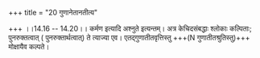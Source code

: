 +++
title = "20 गुणानेतानतीत्य"

+++
।।14.16 -- 14.20।। कर्मण इत्यादि अश्नुते इत्यन्तम्। अत्र केचिदसंबद्धाः
श्लोकाः कल्पिताः; पुनरुक्तत्वात् ( पुनरुक्तार्थत्वात्) ते त्याज्या एव।
एतद्गुणातीतवृत्तिस्तु +++(N गुणातीतश्रुतिस्तु)+++ मोक्षायैव कल्पते।
